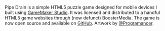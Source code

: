 Pipe Drain is a simple HTML5 puzzle game designed for mobile devices I built using [GameMaker Studio](https://www.yoyogames.com/en/gamemaker). It was licensed and distributed to a handful HTML5 game websites through (now defunct) BoosterMedia. The game is now open source and available on [GitHub](https://github.com/Colbydude/PipeDrainGMS2/). Artwork by [@Programancer](https://bsky.app/profile/programancer.com).
